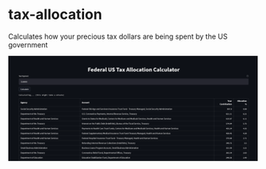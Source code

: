 # tax-allocation
Calculates how your precious tax dollars are being spent by the US government

![](screenshot.png)
